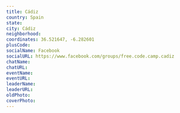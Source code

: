 ```yaml
---
title: Cádiz
country: Spain
state: 
city: Cádiz
neighborhood: 
coordinates: 36.521647, -6.282601
plusCode:
socialName: Facebook
socialURL: https://www.facebook.com/groups/free.code.camp.cadiz
chatName:
chatURL:
eventName:
eventURL:
leaderName:
leaderURL:
oldPhoto: 
coverPhoto:
---
```


